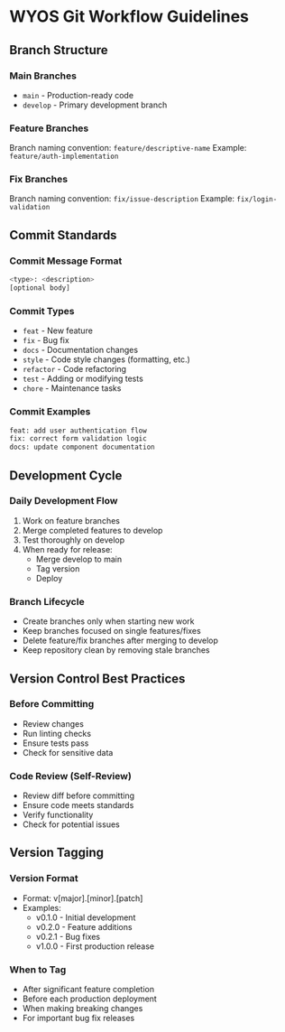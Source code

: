 # WYOS Git Workflow Guidelines

## Branch Structure

### Main Branches

- `main` - Production-ready code
- `develop` - Primary development branch

### Feature Branches

Branch naming convention: `feature/descriptive-name`
Example: `feature/auth-implementation`

### Fix Branches

Branch naming convention: `fix/issue-description`
Example: `fix/login-validation`

## Commit Standards

### Commit Message Format

```bash
<type>: <description>
[optional body]
```

### Commit Types

- `feat` - New feature
- `fix` - Bug fix
- `docs` - Documentation changes
- `style` - Code style changes (formatting, etc.)
- `refactor` - Code refactoring
- `test` - Adding or modifying tests
- `chore` - Maintenance tasks

### Commit Examples

```bash
feat: add user authentication flow
fix: correct form validation logic
docs: update component documentation
```

## Development Cycle

### Daily Development Flow

1. Work on feature branches
2. Merge completed features to develop
3. Test thoroughly on develop
4. When ready for release:
   - Merge develop to main
   - Tag version
   - Deploy

### Branch Lifecycle

- Create branches only when starting new work
- Keep branches focused on single features/fixes
- Delete feature/fix branches after merging to develop
- Keep repository clean by removing stale branches

## Version Control Best Practices

### Before Committing

- Review changes
- Run linting checks
- Ensure tests pass
- Check for sensitive data

### Code Review (Self-Review)

- Review diff before committing
- Ensure code meets standards
- Verify functionality
- Check for potential issues

## Version Tagging

### Version Format

- Format: v[major].[minor].[patch]
- Examples:
  - v0.1.0 - Initial development
  - v0.2.0 - Feature additions
  - v0.2.1 - Bug fixes
  - v1.0.0 - First production release

### When to Tag

- After significant feature completion
- Before each production deployment
- When making breaking changes
- For important bug fix releases
